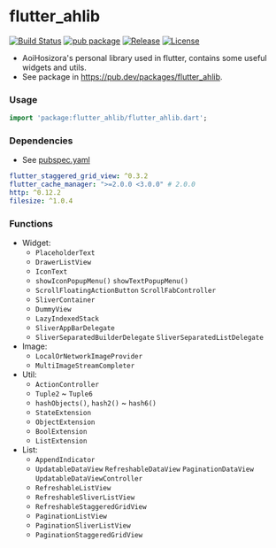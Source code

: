 # flutter_ahlib

[![Build Status](https://travis-ci.org/Aoi-hosizora/flutter_ahlib.svg?branch=master)](https://travis-ci.org/Aoi-hosizora/flutter_ahlib)
[![pub package](https://img.shields.io/pub/v/flutter_ahlib.svg)](https://pub.dev/packages/flutter_ahlib)
[![Release](https://img.shields.io/github/v/release/Aoi-hosizora/flutter_ahlib)](https://github.com/Aoi-hosizora/flutter_ahlib/releases)
[![License](https://img.shields.io/badge/license-mit-blue.svg)](./LICENSE)

+ AoiHosizora's personal library used in flutter, contains some useful widgets and utils.
+ See package in https://pub.dev/packages/flutter_ahlib.

### Usage

```dart
import 'package:flutter_ahlib/flutter_ahlib.dart';
```

### Dependencies

+ See [pubspec.yaml](./pubspec.yaml)

```yaml
flutter_staggered_grid_view: ^0.3.2
flutter_cache_manager: ">=2.0.0 <3.0.0" # 2.0.0
http: ^0.12.2
filesize: ^1.0.4
```

### Functions

+ Widget:
    + `PlaceholderText`
    + `DrawerListView`
    + `IconText`
    + `showIconPopupMenu()` `showTextPopupMenu()`
    + `ScrollFloatingActionButton` `ScrollFabController`
    + `SliverContainer`
    + `DummyView`
    + `LazyIndexedStack`
    + `SliverAppBarDelegate`
    + `SliverSeparatedBuilderDelegate` `SliverSeparatedListDelegate`
+ Image:
    + `LocalOrNetworkImageProvider`
    + `MultiImageStreamCompleter`
+ Util:
    + `ActionController`
    + `Tuple2` ~ `Tuple6`
    + `hashObjects()`, `hash2()` ~ `hash6()`
    + `StateExtension`
    + `ObjectExtension`
    + `BoolExtension`
    + `ListExtension`
+ List:
    + `AppendIndicator`
    + `UpdatableDataView` `RefreshableDataView` `PaginationDataView` `UpdatableDataViewController`
    + `RefreshableListView`
    + `RefreshableSliverListView`
    + `RefreshableStaggeredGridView`
    + `PaginationListView`
    + `PaginationSliverListView`
    + `PaginationStaggeredGridView`
